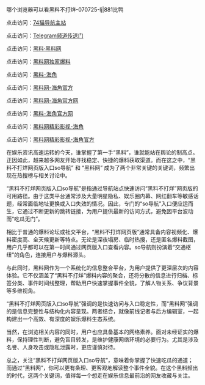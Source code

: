 哪个浏览器可以看黑料不打烊-070725-lj|881比鸭

点击访问：<a href="https://74mao.com/">74猫导航主站</a>

点击访问：<a href="https://74mao.com/">Telegram频道传送门</a>

点击访问：<a href="https://heiliaolvzlu3.pages.dev">黑料·黑料网</a>

点击访问：<a href="https://heiliaoyvnrda.pages.dev">黑料网独家爆料</a>

点击访问：<a href="https://fge-7ja.pages.dev/">黑料-海角</a>

点击访问：<a href="https://tyer.pages.dev/">黑料网-海角官方</a>

点击访问：<a href="https://sdbsd.pages.dev/">黑料网-海角官方网</a>

点击访问：<a href="https://qfwfg.pages.dev/">黑料-海角官方网</a>

点击访问：<a href="https://gdas.pages.dev/">黑料网精彩影视-海角</a>

点击访问：<a href="https://tyer.pages.dev/">黑料网精彩影视-海角官方</a>

在娱乐资讯高速运转的今天，谁掌握了第一手“黑料”，谁就能站在舆论的制高点。正因如此，越来越多网友开始寻找稳定、快捷的爆料获取渠道。而在这之中，“黑料不打烊网页版入口so导航” 和 “黑料网” 成为了两个非常关键的关键词，频繁出现在热搜榜与相关讨论中。

“黑料不打烊网页版入口so导航”是指通过导航站点快速访问“黑料不打烊”网页版的可用路径。由于这类平台通常涉及大量明星隐私、娱乐圈内幕、网红翻车等敏感话题，经常面临地址更换或入口失效的情况。因此，专门的“so导航”入口便应运而生，它通过不断更新的跳转链接，为用户提供最新的访问方式，避免因平台波动而“吃瓜无门”。

相比于普通的爆料论坛或社交平台，“黑料不打烊网页版”通常具备内容视频化、爆料密度高、全天候更新等特点。无论是深夜塌房、临时热搜，还是匿名爆料截图，用户几乎都可以在第一时间通过网页版入口查看内容。so导航则扮演着“交通枢纽”的角色，连接用户与爆料源头。

与此同时，黑料网作为一个系统化的信息整合平台，为用户提供了更深层次的内容体验。它不仅涵盖了“黑料不打烊”爆料内容的聚合，还将分散的信息进行归档、标签分类、事件时间线整理，帮助用户快速掌握事件全貌，了解人物关系、争议背景等多维视角。

“黑料不打烊网页版入口so导航”强调的是快速访问与入口稳定性，而“黑料网”强调的是信息完整性与结构化内容呈现。两者结合，就像前线记者与后方编辑室，一起构建出一个高效、有深度的娱乐爆料生态系统。

当然，在浏览相关内容的同时，用户也应具备基本的网络素养。面对未经证实的爆料，保持理性判断，避免盲目转发，是维护健康网络环境的必要行为。尤其是涉及名誉、人身攻击或隐私泄露时，更应谨慎对待。

总之，关注“黑料不打烊网页版入口so导航”，意味着你掌握了快速吃瓜的通道；而通过“黑料网”，你可以更有条理、更客观地解读整个事件全貌。在这个黑料频出的时代，这两个关键词，值得每一个想走在娱乐信息最前沿的网友收藏与关注。

